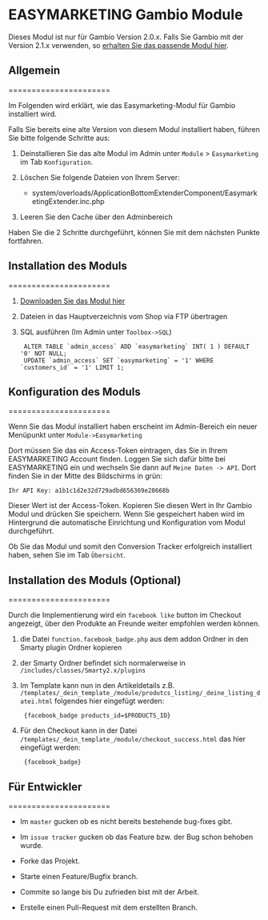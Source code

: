 # EASYMARKETING Gambio Module

Dieses Modul ist nur für Gambio Version 2.0.x.
Falls Sie Gambio mit der Version 2.1.x verwenden, so [erhalten Sie das passende Modul hier](https://github.com/EASYMARKETING/gambio/tree/v2.1.x).

## Allgemein
======================

Im Folgenden wird erklärt, wie das Easymarketing-Modul für Gambio installiert wird.

Falls Sie bereits eine alte Version von diesem Modul installiert haben, führen Sie bitte folgende Schritte aus:

1. Deinstallieren Sie das alte Modul im Admin unter `Module` > `Easymarketing` im Tab `Konfiguration`.

2. Löschen Sie folgende Dateien von Ihrem Server:
   - system/overloads/ApplicationBottomExtenderComponent/EasymarketingExtender.inc.php

3. Leeren Sie den Cache über den Adminbereich

Haben Sie die 2 Schritte durchgeführt, können Sie mit dem nächsten Punkte fortfahren.

## Installation des Moduls
======================

1. [Downloaden Sie das Modul hier](https://github.com/EASYMARKETING/gambio/archive/v2.0.x.zip)

2. Dateien in das Hauptverzeichnis vom Shop via FTP übertragen

3. SQL ausführen (Im Admin unter `Toolbox->SQL`)

		ALTER TABLE `admin_access` ADD `easymarketing` INT( 1 ) DEFAULT '0' NOT NULL;
		UPDATE `admin_access` SET `easymarketing` = '1' WHERE `customers_id` = '1' LIMIT 1;

## Konfiguration des Moduls
======================

Wenn Sie das Modul installiert haben erscheint im Admin-Bereich ein neuer Menüpunkt unter `Module->Easymarketing`

Dort müssen Sie das ein Access-Token eintragen, das Sie in Ihrem EASYMARKETING Account finden. Loggen Sie sich dafür bitte bei EASYMARKETING ein und wechseln Sie dann auf `Meine Daten -> API`. Dort finden Sie in der Mitte des Bildschirms in grün: 

`Ihr API Key: a1b1c1d2e32d729adbd656369e28668b`

Dieser Wert ist der Access-Token. Kopieren Sie diesen Wert in Ihr Gambio Modul und drücken Sie speichern. Wenn Sie gespeichert haben wird im Hintergrund die automatische Einrichtung und Konfiguration vom Modul durchgeführt.

Ob Sie das Modul und somit den Conversion Tracker erfolgreich installiert haben, sehen Sie im Tab `Übersicht`.

## Installation des Moduls (Optional)
======================

Durch die Implementierung wird ein `facebook like` button im Checkout angezeigt, über den Produkte an Freunde weiter empfohlen werden können.

1. die Datei `function.facebook_badge.php` aus dem addon Ordner in den Smarty plugin Ordner kopieren

2. der Smarty Ordner befindet sich normalerweise in `/includes/classes/Smarty2.x/plugins`

3. Im Template kann nun in den Artikeldetails z.B. `/templates/_dein_template_/module/produtcs_listing/_deine_listing_datei.html` folgendes hier eingefügt werden:

		{facebook_badge products_id=$PRODUCTS_ID}

4. Für den Checkout kann in der Datei `/templates/_dein_template_/module/checkout_success.html` das hier eingefügt werden:

		{facebook_badge}

## Für Entwickler
======================

* Im `master` gucken ob es nicht bereits bestehende bug-fixes gibt.

* Im `issue tracker` gucken ob das Feature bzw. der Bug schon behoben wurde.

* Forke das Projekt.

* Starte einen Feature/Bugfix branch.

* Commite so lange bis Du zufrieden bist mit der Arbeit.

* Erstelle einen Pull-Request mit dem erstellten Branch.

